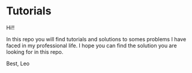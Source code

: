 # Tutorials
Hi!!

In this repo you will find tutorials and solutions to somes problems I have faced in my professional life.
I hope you can find the solution you are looking for in this repo.

Best,
Leo
